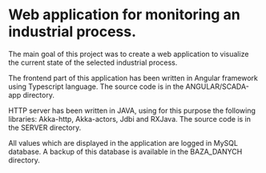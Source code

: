 # Web application for monitoring an industrial process.
The main goal of this project was to create a web application to visualize the current state of the selected industrial process. 

The frontend part of this application has been written in Angular framework using Typescript language. The source code is in the ANGULAR/SCADA-app directory. 

HTTP server has been written in JAVA, using for this purpose the following libraries: Akka-http, Akka-actors, Jdbi and RXJava. The source code is in the SERVER directory. 

All values which are displayed in the application are logged in MySQL database. A backup of this database is available in the BAZA_DANYCH directory.
